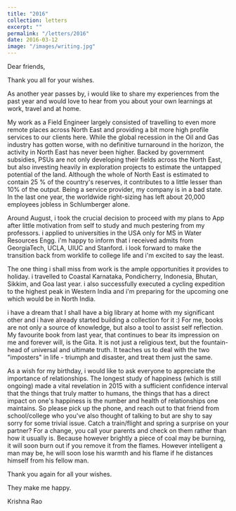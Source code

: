 ```yaml
---
title: "2016"
collection: letters
excerpt: ""
permalink: "/letters/2016"
date: 2016-03-12
image: "/images/writing.jpg"
---
```


Dear friends,

Thank you all for your wishes.

As another year passes by, i would like to share my experiences from the past year and would love to hear from you about your own learnings at work, travel and at home. 

My work as a Field Engineer largely consisted of travelling to even more remote places across North East and providing a bit more high profile services to our clients here. While the global recession in the Oil and Gas industry has gotten worse, with no definitive turnaround in the horizon, the activity in North East has never been higher. Backed by government subsidies, PSUs are not only developing their fields across the North East, but also investing heavily in exploration projects to estimate the untapped potential of the land. Although the whole of North East is estimated to contain 25 % of the country's reserves, it contributes to a little lesser than 10% of the output. Being a service provider, my company is in a bad state. In the last one year, the worldwide right-sizing has left about 20,000 employees jobless in Schlumberger alone.

Around August, i took the crucial decision to proceed with my plans to App after little motivation from self to study and much pestering from my professors. i applied to universities in the USA only for MS in Water Resources Engg. i'm happy to inform that i received admits from GeorgiaTech, UCLA, UIUC and Stanford. i look forward to make the transition back from worklife to college life and i'm excited to say the least. 

The one thing i shall miss from work is the ample opportunities it provides to holiday. i travelled to Coastal Karnataka, Pondicherry, Indonesia, Bhutan, Sikkim, and Goa last year. i also successfully executed a cycling expedition to the highest peak in Western India and i'm preparing for the upcoming one which would be in North India.

i have a dream that I shall have a big library at home with my significant other and i have already started building a collection for it :) For me, books are not only a source of knowledge, but also a tool to assist self reflection. My favourite book from last year, that continues to bear its impression on me and forever will, is the Gita. It is not just a religious text, but the fountain-head of universal and ultimate truth. It teaches us to deal with the two "imposters" in life - triumph and disaster, and treat them just the same. 

As a wish for my birthday, i would like to ask everyone to appreciate the importance of relationships. The longest study of happiness (which is still ongoing) made a vital revelation in 2015 with a sufficient confidence interval that the things that truly matter to humans, the things that has a direct impact on one's happiness is the number and health of relationships one maintains. So please pick up the phone, and reach out to that friend from school/college who you've also thought of talking to but are shy to say sorry for some trivial issue. Catch a train/flight and spring a surprise on your partner? For a change, you call your parents and check on them rather than how it usually is. 
Because however brightly a piece of coal may be burning, it will soon burn out if you remove it from the flames. However intelligent a man may be, he will soon lose his warmth and his flame if he distances himself from his fellow man.

Thank you again for all your wishes. 

They make me happy. 

Krishna Rao
